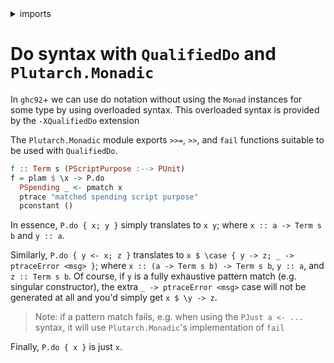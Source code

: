 <details>
<summary> imports </summary>
<p>

```haskell
{-# LANGUAGE QualifiedDo #-}

module Plutarch.Docs.QDo (f) where 
import Plutarch.Api.V1.Contexts
import qualified Plutarch.Monadic as P
import Plutarch.Prelude

```

</p>
</details>

# Do syntax with `QualifiedDo` and `Plutarch.Monadic`

In `ghc92`+ we can use do notation without using the `Monad` instances for some type by using overloaded syntax. 
This overloaded syntax is provided by the `-XQualifiedDo` extension

The `Plutarch.Monadic` module exports `>>=`, `>>`, and `fail` functions suitable to be used with `QualifiedDo`.

```haskell
f :: Term s (PScriptPurpose :--> PUnit)
f = plam $ \x -> P.do
  PSpending _ <- pmatch x
  ptrace "matched spending script purpose"
  pconstant ()
```

In essence, `P.do { x; y }` simply translates to `x y`; where `x :: a -> Term s b` and `y :: a`.

Similarly, `P.do { y <- x; z }` translates to `x $ \case { y -> z; _ -> ptraceError <msg> }`; where `x :: (a -> Term s b) -> Term s b`, `y :: a`, and `z :: Term s b`. 
Of course, if `y` is a fully exhaustive pattern match (e.g. singular constructor), the extra `_ -> ptraceError <msg>` case will not be generated at all and you'd simply 
get `x $ \y -> z`. 

> Note: if a pattern match fails, e.g. when using the `PJust a <- ...` syntax, it will use `Plutarch.Monadic`'s implementation of `fail`

Finally, `P.do { x }` is just `x`.

